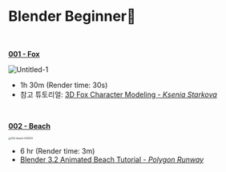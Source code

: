 # Blender Beginner🐣

<br />

[**001 - Fox**](https://github.com/yj59/blender-beginner/blob/main/completeRender/001-fox-230203.gif)

![Untitled-1](https://user-images.githubusercontent.com/93882395/216567418-6e678c68-fbd9-44f2-81b8-13e73a8e8a29.gif)  

*   1h 30m (Render time: 30s)
*   참고 튜토리얼: [3D Fox Character Modeling - *Ksenia Starkova*](https://www.youtube.com/watch?v=aMRRNC1J6tU&t=289s)

<br />

[**002 - Beach**](https://github.com/yj59/blender-beginner/blob/main/completeRender/002-beach-230203.png)

<img src="https://user-images.githubusercontent.com/93882395/216818997-2dcbf39f-e264-4b10-8988-8f98044f9af9.png" alt="002-beach-230203" style="zoom: 33%;" /> 

*   6 hr (Render time: 3m)
*   [Blender 3.2 Animated Beach Tutorial - *Polygon Runway*](https://www.youtube.com/watch?v=sL9ozfAivi0&t=931s)
